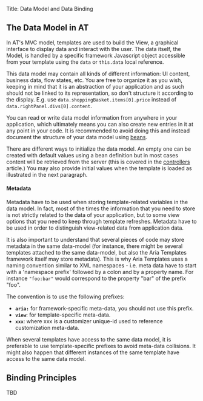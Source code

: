 Title: Data Model and Data Binding


## The Data Model in AT

In AT's MVC model, templates are used to build the View, a graphical interface to display data and interact with the user.  The data itself, the Model, is handled by a specific framework Javascript object accessible from your template using the `data` or `this.data` local reference.

This data model may contain all kinds of different information: UI content, business data, flow states, etc.  You are free to organize it as you wish, keeping in mind that it is an abstraction of your application and as such should not be linked to its representation, so don't structure it according to the display.
E.g. use `data.shoppingBasket.items[0].price` instead of `data.rightPanel.divs[0].content`.

You can read or write data model information from anywhere in your application, which ultimately means you can also create new entries in it at any point in your code.  It is recommended to avoid doing this and instead document the structure of your data model using [beans](json_bean_definitions).

There are different ways to initialize the data model.  An empty one can be created with default values using a bean definition but in most cases content will be retrieved from the server (this is covered in the [controllers](controllers) article.)  You may also provide initial values when the template is loaded as illustrated in the next paragraph.

#### Metadata

Metadata have to be used when storing template-related variables in the data model. In fact, most of the times the information that you need to store is not strictly related to the data of your application, but to some view options that you need to keep through template refreshes. Metadata have to be used in order to distinguish view-related data from application data.

It is also important to understand that several pieces of code may store metadata in the same data-model (for instance, there might be several templates attached to the same data-model, but also the Aria Templates framework itself may store metadata).
This is why Aria Templates uses a naming convention similar to XML namespaces - i.e. meta data have to start with a 'namespace prefix' followed by a colon and by a property name.
For instance `"foo:bar"` would correspond to the property "bar" of the prefix "foo".

The convention is to use the following prefixes:


* **`aria:`** for framework-specific meta-data, you should not use this prefix.
* **`view`**: for template-specific meta-data.
* **`xxx`**: where xxx is a customizer unique-id used to reference customization meta-data.

When several templates have access to the same data model, it is preferable to use template-specific prefixes to avoid meta-data collisions. It might also happen that different instances of the same template have access to the same data model.

## Binding Principles

TBD